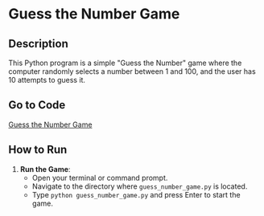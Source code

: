 # Guess the Number Game

## Description
This Python program is a simple "Guess the Number" game where the computer randomly selects a number between 1 and 100, and the user has 10 attempts to guess it.

## Go to Code
[Guess the Number Game](/GuessNumber.py)

## How to Run
1. **Run the Game**:
   - Open your terminal or command prompt.
   - Navigate to the directory where `guess_number_game.py` is located.
   - Type `python guess_number_game.py` and press Enter to start the game.


